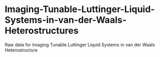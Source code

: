 # Imaging-Tunable-Luttinger-Liquid-Systems-in-van-der-Waals-Heterostructures
Raw data for Imaging Tunable Luttinger Liquid Systems in van der Waals Heterostructure
